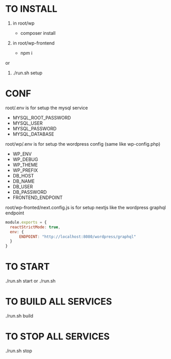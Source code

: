 # TO INSTALL

1. in root/wp
	- composer install 

2. in root/wp-frontend
	- npm i

or

1. ./run.sh setup

# CONF

root/.env is for setup the mysql service

- MYSQL_ROOT_PASSWORD
- MYSQL_USER
- MYSQL_PASSWORD
- MYSQL_DATABASE

root/wp/.env is for setup the wordpress config (same like wp-config.php)

- WP_ENV
- WP_DEBUG
- WP_THEME
- WP_PREFIX
- DB_HOST
- DB_NAME
- DB_USER
- DB_PASSWORD
- FRONTEND_ENDPOINT

root/wp-fronted/next.config.js is for setup nextjs like the wordpress graphql endpoint

```javascript
module.exports = {
  reactStrictMode: true,
  env: {
	  ENDPOINT: "http://localhost:8080/wordpress/graphql"
  }
}
```

# TO START
./run.sh start or ./run.sh
# TO BUILD ALL SERVICES
./run.sh build
# TO STOP ALL SERVICES
./run.sh stop